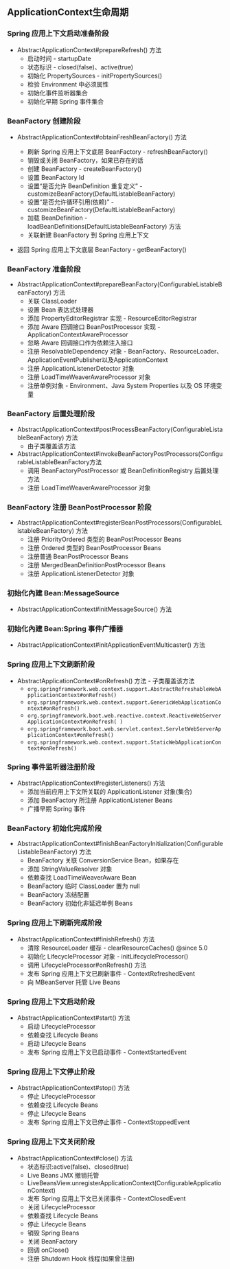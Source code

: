 ## ApplicationContext生命周期

### Spring 应用上下文启动准备阶段

* AbstractApplicationContext#prepareRefresh() 方法
  * 启动时间 - startupDate
  * 状态标识 - closed(false)、active(true)
  * 初始化 PropertySources - initPropertySources()
  * 检验 Environment 中必须属性
  * 初始化事件监听器集合
  * 初始化早期 Spring 事件集合

### BeanFactory 创建阶段

* AbstractApplicationContext#obtainFreshBeanFactory() 方法
  * 刷新 Spring 应用上下文底层 BeanFactory - refreshBeanFactory()
  * 销毁或关闭 BeanFactory，如果已存在的话
  * 创建 BeanFactory - createBeanFactory()
  * 设置 BeanFactory Id
  * 设置“是否允许 BeanDefinition 重复定义” - customizeBeanFactory(DefaultListableBeanFactory)
  * 设置“是否允许循环引用(依赖)” - customizeBeanFactory(DefaultListableBeanFactory)
  * 加载 BeanDefinition - loadBeanDefinitions(DefaultListableBeanFactory) 方法
  * 关联新建 BeanFactory 到 Spring 应用上下文

* 返回 Spring 应用上下文底层 BeanFactory - getBeanFactory()

### BeanFactory 准备阶段

* AbstractApplicationContext#prepareBeanFactory(ConfigurableListableBeanFactory) 方法
  * 关联 ClassLoader
  * 设置 Bean 表达式处理器
  * 添加 PropertyEditorRegistrar 实现 - ResourceEditorRegistrar
  * 添加 Aware 回调接口 BeanPostProcessor 实现 - ApplicationContextAwareProcessor
  * 忽略 Aware 回调接口作为依赖注入接口
  * 注册 ResolvableDependency 对象 - BeanFactory、ResourceLoader、ApplicationEventPublisher以及ApplicationContext
  * 注册 ApplicationListenerDetector 对象
  * 注册 LoadTimeWeaverAwareProcessor 对象
  * 注册单例对象 - Environment、Java System Properties 以及 OS 环境变量

### BeanFactory 后置处理阶段

* AbstractApplicationContext#postProcessBeanFactory(ConfigurableListableBeanFactory) 方法
  * 由子类覆盖该方法
* AbstractApplicationContext#invokeBeanFactoryPostProcessors(ConfigurableListableBeanFactory方法
  * 调用 BeanFactoryPostProcessor 或 BeanDefinitionRegistry 后置处理方法
  * 注册 LoadTimeWeaverAwareProcessor 对象

### BeanFactory 注册 BeanPostProcessor 阶段

* AbstractApplicationContext#registerBeanPostProcessors(ConfigurableListableBeanFactory) 方法
  * 注册 PriorityOrdered 类型的 BeanPostProcessor Beans
  * 注册 Ordered 类型的 BeanPostProcessor Beans
  * 注册普通 BeanPostProcessor Beans
  * 注册 MergedBeanDefinitionPostProcessor Beans
  * 注册 ApplicationListenerDetector 对象

### 初始化內建 Bean:MessageSource

* AbstractApplicationContext#initMessageSource() 方法

### 初始化內建 Bean:Spring 事件广播器

* AbstractApplicationContext#initApplicationEventMulticaster() 方法

### Spring 应用上下文刷新阶段

* AbstractApplicationContext#onRefresh() 方法 - 子类覆盖该方法
  * `org.springframework.web.context.support.AbstractRefreshableWebApplicationContext#onRefresh()`
  * `org.springframework.web.context.support.GenericWebApplicationContext#onRefresh()`
  * `org.springframework.boot.web.reactive.context.ReactiveWebServerApplicationContext#onRefresh( )`
  * `org.springframework.boot.web.servlet.context.ServletWebServerApplicationContext#onRefresh()`
  * `org.springframework.web.context.support.StaticWebApplicationContext#onRefresh()`

### Spring 事件监听器注册阶段

* AbstractApplicationContext#registerListeners() 方法
  * 添加当前应用上下文所关联的 ApplicationListener 对象(集合)
  * 添加 BeanFactory 所注册 ApplicationListener Beans
  * 广播早期 Spring 事件

### BeanFactory 初始化完成阶段

* AbstractApplicationContext#finishBeanFactoryInitialization(ConfigurableListableBeanFactory) 方法
  * BeanFactory 关联 ConversionService Bean，如果存在
  * 添加 StringValueResolver 对象
  * 依赖查找 LoadTimeWeaverAware Bean
  * BeanFactory 临时 ClassLoader 置为 null
  * BeanFactory 冻结配置
  * BeanFactory 初始化非延迟单例 Beans

### Spring 应用上下刷新完成阶段

* AbstractApplicationContext#finishRefresh() 方法
  * 清除 ResourceLoader 缓存 - clearResourceCaches() @since 5.0
  * 初始化 LifecycleProcessor 对象 - initLifecycleProcessor()
  * 调用 LifecycleProcessor#onRefresh() 方法
  * 发布 Spring 应用上下文已刷新事件 - ContextRefreshedEvent
  * 向 MBeanServer 托管 Live Beans

### Spring 应用上下文启动阶段

* AbstractApplicationContext#start() 方法
  * 启动 LifecycleProcessor
  * 依赖查找 Lifecycle Beans
  * 启动 Lifecycle Beans
  * 发布 Spring 应用上下文已启动事件 - ContextStartedEvent

### Spring 应用上下文停止阶段

* AbstractApplicationContext#stop() 方法
  * 停止 LifecycleProcessor
  * 依赖查找 Lifecycle Beans
  * 停止 Lifecycle Beans
  * 发布 Spring 应用上下文已停止事件 - ContextStoppedEvent

### Spring 应用上下文关闭阶段

* AbstractApplicationContext#close() 方法
  * 状态标识:active(false)、closed(true)
  * Live Beans JMX 撤销托管
  * LiveBeansView.unregisterApplicationContext(ConfigurableApplicationContext)
  * 发布 Spring 应用上下文已关闭事件 - ContextClosedEvent
  * 关闭 LifecycleProcessor
  * 依赖查找 Lifecycle Beans
  * 停止 Lifecycle Beans
  * 销毁 Spring Beans
  * 关闭 BeanFactory
  * 回调 onClose()
  * 注册 Shutdown Hook 线程(如果曾注册)